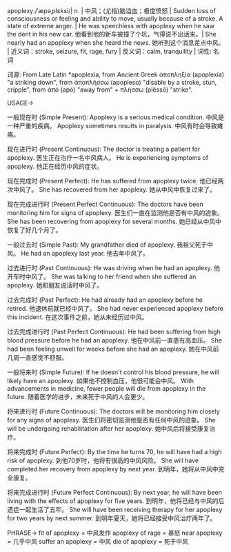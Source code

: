 apoplexy:/ˈæpəˌplɛksi/| n. | 中风；(尤指)脑溢血；极度愤怒 | Sudden loss of consciousness or feeling and ability to move, usually because of a stroke.  A state of extreme anger. | He was speechless with apoplexy when he saw the dent in his new car. 他看到他的新车被撞了个坑，气得说不出话来。|  She nearly had an apoplexy when she heard the news. 她听到这个消息差点中风。 | 近义词：stroke, seizure, fit, rage, fury | 反义词：calm, tranquility | 词性: 名词

词源:  From Late Latin *apoplexia, from Ancient Greek ἀποπληξία (apoplexía) "a striking down", from ἀποπλήσσω (apopleso) "disable by a stroke, stun, cripple", from ἀπό (apó) "away from" + πλήσσω (plēssō) "strike".

USAGE->

一般现在时 (Simple Present):
Apoplexy is a serious medical condition. 中风是一种严重的疾病。
Apoplexy sometimes results in paralysis. 中风有时会导致瘫痪。

现在进行时 (Present Continuous):
The doctor is treating a patient for apoplexy. 医生正在治疗一名中风病人。
He is experiencing symptoms of apoplexy. 他正在经历中风的症状。

现在完成时 (Present Perfect):
He has suffered from apoplexy twice. 他已经两次中风了。
She has recovered from her apoplexy. 她从中风中恢复过来了。


现在完成进行时 (Present Perfect Continuous):
The doctors have been monitoring him for signs of apoplexy. 医生们一直在监测他是否有中风的迹象。
She has been recovering from apoplexy for several months. 她已经从中风中恢复了好几个月了。

一般过去时 (Simple Past):
My grandfather died of apoplexy. 我祖父死于中风。
He had an apoplexy last year. 他去年中风了。

过去进行时 (Past Continuous):
He was driving when he had an apoplexy. 他开车时中风了。
She was talking to her friend when she suffered an apoplexy. 她和朋友说话时中风了。


过去完成时 (Past Perfect):
He had already had an apoplexy before he retired. 他退休前就已经中风了。
She had never experienced apoplexy before this incident. 在这次事件之前，她从未经历过中风。

过去完成进行时 (Past Perfect Continuous):
He had been suffering from high blood pressure before he had an apoplexy. 他在中风前一直患有高血压。
She had been feeling unwell for weeks before she had an apoplexy.  她在中风前几周一直感觉不舒服。

一般将来时 (Simple Future):
If he doesn't control his blood pressure, he will likely have an apoplexy. 如果他不控制血压，他很可能会中风。
With advancements in medicine, fewer people will die from apoplexy in the future. 随着医学的进步，未来死于中风的人会更少。


将来进行时 (Future Continuous):
The doctors will be monitoring him closely for any signs of apoplexy. 医生们将密切监测他是否有任何中风的迹象。
She will be undergoing rehabilitation after her apoplexy. 她中风后将接受康复治疗。

将来完成时 (Future Perfect):
By the time he turns 70, he will have had a high risk of apoplexy. 到他70岁时，他将有很高的中风风险。
She will have completed her recovery from apoplexy by next year. 到明年，她将从中风中完全康复。


将来完成进行时 (Future Perfect Continuous):
By next year, he will have been living with the effects of apoplexy for five years. 到明年，他将已经与中风的后遗症一起生活了五年。
She will have been receiving therapy for her apoplexy for two years by next summer. 到明年夏天，她将已经接受中风治疗两年了。


PHRASE->
fit of apoplexy = 中风发作
apoplexy of rage = 暴怒
near apoplexy = 几乎中风
suffer an apoplexy = 中风
die of apoplexy = 死于中风
